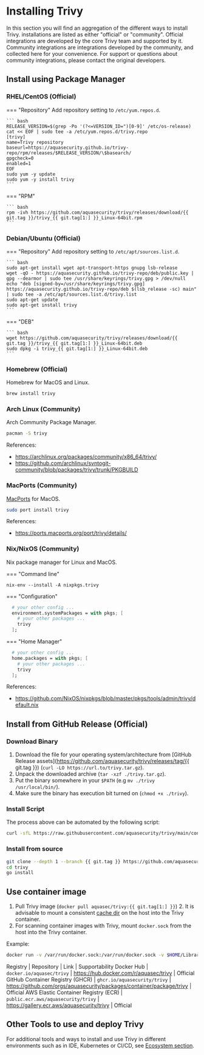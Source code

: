 # Installing Trivy

In this section you will find an aggregation of the different ways to install Trivy. installations are listed as either "official" or "community". Official integrations are developed by the core Trivy team and supported by it. Community integrations are integrations developed by the community, and collected here for your convenience. For support or questions about community integrations, please contact the original developers.

## Install using Package Manager

### RHEL/CentOS (Official)

=== "Repository"
    Add repository setting to `/etc/yum.repos.d`.

    ``` bash
    RELEASE_VERSION=$(grep -Po '(?<=VERSION_ID=")[0-9]' /etc/os-release)
    cat << EOF | sudo tee -a /etc/yum.repos.d/trivy.repo
    [trivy]
    name=Trivy repository
    baseurl=https://aquasecurity.github.io/trivy-repo/rpm/releases/$RELEASE_VERSION/\$basearch/
    gpgcheck=0
    enabled=1
    EOF
    sudo yum -y update
    sudo yum -y install trivy
    ```

=== "RPM"

    ``` bash
    rpm -ivh https://github.com/aquasecurity/trivy/releases/download/{{ git.tag }}/trivy_{{ git.tag[1:] }}_Linux-64bit.rpm
    ```

### Debian/Ubuntu (Official)

=== "Repository"
    Add repository setting to `/etc/apt/sources.list.d`.

    ``` bash
    sudo apt-get install wget apt-transport-https gnupg lsb-release
    wget -qO - https://aquasecurity.github.io/trivy-repo/deb/public.key | gpg --dearmor | sudo tee /usr/share/keyrings/trivy.gpg > /dev/null
    echo "deb [signed-by=/usr/share/keyrings/trivy.gpg] https://aquasecurity.github.io/trivy-repo/deb $(lsb_release -sc) main" | sudo tee -a /etc/apt/sources.list.d/trivy.list
    sudo apt-get update
    sudo apt-get install trivy
    ```

=== "DEB"

    ``` bash
    wget https://github.com/aquasecurity/trivy/releases/download/{{ git.tag }}/trivy_{{ git.tag[1:] }}_Linux-64bit.deb
    sudo dpkg -i trivy_{{ git.tag[1:] }}_Linux-64bit.deb
    ```

### Homebrew (Official)

Homebrew for MacOS and Linux.

```bash
brew install trivy
```

### Arch Linux (Community)

Arch Community Package Manager.

```bash
pacman -S trivy
```

References: 
- <https://archlinux.org/packages/community/x86_64/trivy/>
- <https://github.com/archlinux/svntogit-community/blob/packages/trivy/trunk/PKGBUILD>


### MacPorts (Community)

[MacPorts](https://www.macports.org) for MacOS.

```bash
sudo port install trivy
```

References:
- <https://ports.macports.org/port/trivy/details/>

### Nix/NixOS (Community)

Nix package manager for Linux and MacOS.

=== "Command line"

`nix-env --install -A nixpkgs.trivy`

=== "Configuration"

```nix
  # your other config ...
  environment.systemPackages = with pkgs; [
    # your other packages ...
    trivy
  ];
```

=== "Home Manager"

```nix
  # your other config ...
  home.packages = with pkgs; [
    # your other packages ...
    trivy
  ];
```

References: 
-  <https://github.com/NixOS/nixpkgs/blob/master/pkgs/tools/admin/trivy/default.nix>

## Install from GitHub Release (Official)

### Download Binary

1. Download the file for your operating system/architecture from [GitHub Release assets](https://github.com/aquasecurity/trivy/releases/tag/{{ git.tag }}) (`curl -LO https://url.to/trivy.tar.gz`).  
2. Unpack the downloaded archive (`tar -xzf ./trivy.tar.gz`).
3. Put the binary somewhere in your `$PATH` (e.g `mv ./trivy /usr/local/bin/`).
4. Make sure the binary has execution bit turned on (`chmod +x ./trivy`).

### Install Script

The process above can be automated by the following script:

```bash
curl -sfL https://raw.githubusercontent.com/aquasecurity/trivy/main/contrib/install.sh | sh -s -- -b /usr/local/bin {{ git.tag }}
```

### Install from source

```bash
git clone --depth 1 --branch {{ git.tag }} https://github.com/aquasecurity/trivy
cd trivy
go install
```

## Use container image

1. Pull Trivy image (`docker pull aquasec/trivy:{{ git.tag[1:] }}`)
   2. It is advisable to mount a consistent [cache dir](../docs/vulnerability/examples/cache.md) on the host into the Trivy container.
3. For scanning container images with Trivy, mount `docker.sock` from the host into the Trivy container.

Example:

``` bash
docker run -v /var/run/docker.sock:/var/run/docker.sock -v $HOME/Library/Caches:/root/.cache/ aquasec/trivy:{{ git.tag[1:] }} image python:3.4-alpine
```

Registry | Repository | Link | Supportability
Docker Hub | `docker.io/aquasec/trivy` | https://hub.docker.com/r/aquasec/trivy | Official
GitHub Container Registry (GHCR) | `ghcr.io/aquasecurity/trivy` | https://github.com/orgs/aquasecurity/packages/container/package/trivy | Official
AWS Elastic Container Registry (ECR) | `public.ecr.aws/aquasecurity/trivy` | https://gallery.ecr.aws/aquasecurity/trivy | Official

## Other Tools to use and deploy Trivy

For additional tools and ways to install and use Trivy in different environments such as in IDE, Kubernetes or CI/CD, see [Ecosystem section](../ecosystem/index.md).
